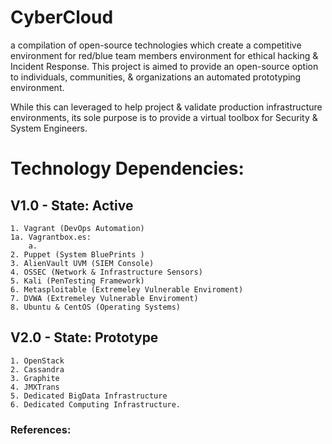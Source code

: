 # CyberCloud
a compilation of open-source technologies which create a competitive environment for red/blue team members
environment for ethical hacking &amp; Incident Response.  This project is aimed to provide an open-source option
to individuals, communities, & organizations an automated prototyping environment.

While this can leveraged to help project & validate production infrastructure environments, its sole purpose is
to provide a virtual toolbox for Security & System Engineers.


# Technology Dependencies:
## V1.0 - State: Active
    1. Vagrant (DevOps Automation)
    1a. Vagrantbox.es:
        a.
    2. Puppet (System BluePrints )
    3. AlienVault UVM (SIEM Console)
    4. OSSEC (Network & Infrastructure Sensors)
    5. Kali (PenTesting Framework)
    6. Metasploitable (Extremeley Vulnerable Enviroment)
    7. DVWA (Extremeley Vulnerable Enviroment)
    8. Ubuntu & CentOS (Operating Systems)


## V2.0 - State: Prototype
    1. OpenStack
    2. Cassandra
    3. Graphite
    4. JMXTrans
    5. Dedicated BigData Infrastructure
    6. Dedicated Computing Infrastructure.

### References:
